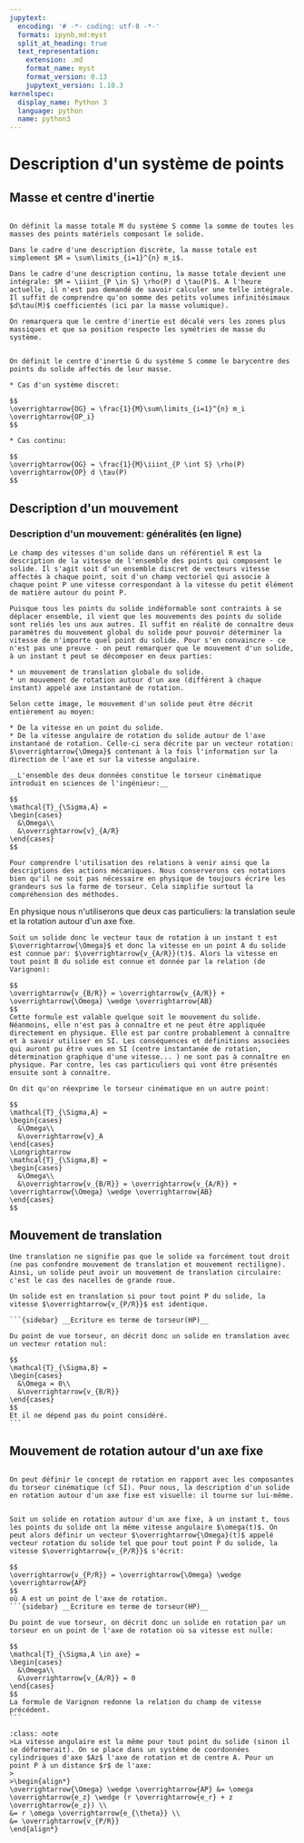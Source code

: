 ```yaml
---
jupytext:
  encoding: '# -*- coding: utf-8 -*-'
  formats: ipynb,md:myst
  split_at_heading: true
  text_representation:
    extension: .md
    format_name: myst
    format_version: 0.13
    jupytext_version: 1.10.3
kernelspec:
  display_name: Python 3
  language: python
  name: python3
---
```

# Description d'un système de points

## Masse et centre d'inertie

````{important} __Masse totale__

On définit la masse totale M du système S comme la somme de toutes les masses des points matériels composant le solide.
````

````{topic} Expression mathématique
Dans le cadre d'une description discrète, la masse totale est simplement $M = \sum\limits_{i=1}^{n} m_i$.

Dans le cadre d'une description continu, la masse totale devient une intégrale: $M = \iiint_{P \in S} \rho(P) d \tau(P)$. A l'heure actuelle, il n'est pas demandé de savoir calculer une telle intégrale. Il suffit de comprendre qu'on somme des petits volumes infinitésimaux $d\tau(M)$ coefficientés (ici par la masse volumique).
````


```{margin} Interprétation qualitative
On remarquera que le centre d'inertie est décalé vers les zones plus massiques et que sa position respecte les symétries de masse du système.
```
````{important} __Centre d'inertie__

On définit le centre d'inertie G du système S comme le barycentre des points du solide affectés de leur masse.

* Cas d'un système discret:

$$
\overrightarrow{OG} = \frac{1}{M}\sum\limits_{i=1}^{n} m_i \overrightarrow{OP_i}
$$

* Cas continu:

$$
\overrightarrow{OG} = \frac{1}{M}\iiint_{P \int S} \rho(P) \overrightarrow{OP} d \tau(P)
$$
````

## Description d'un mouvement

### Description d'un mouvement: généralités (en ligne)

````{topic} Champ de vitesse
Le champ des vitesses d'un solide dans un référentiel R est la description de la vitesse de l'ensemble des points qui composent le solide. Il s'agit soit d'un ensemble discret de vecteurs vitesse affectés à chaque point, soit d'un champ vectoriel qui associe à chaque point P une vitesse correspondant à la vitesse du petit élément de matière autour du point P.
````

````{topic} Description générale - Cas d'un solide indéformable
Puisque tous les points du solide indéformable sont contraints à se déplacer ensemble, il vient que les mouvements des points du solide sont reliés les uns aux autres. Il suffit en réalité de connaître deux paramètres du mouvement global du solide pour pouvoir déterminer la vitesse de n'importe quel point du solide. Pour s'en convaincre - ce n'est pas une preuve - on peut remarquer que le mouvement d'un solide, à un instant t peut se décomposer en deux parties:

* un mouvement de translation globale du solide.
* un mouvement de rotation autour d'un axe (différent à chaque instant) appelé axe instantané de rotation.

Selon cette image, le mouvement d'un solide peut être décrit entièrement au moyen:

* De la vitesse en un point du solide.
* De la vitesse angulaire de rotation du solide autour de l'axe instantané de rotation. Celle-ci sera décrite par un vecteur rotation: $\overrightarrow{\Omega}$ contenant à la fois l'information sur la direction de l'axe et sur la vitesse angulaire.

__L'ensemble des deux données constitue le torseur cinématique introduit en sciences de l'ingénieur:__

$$
\mathcal{T}_{\Sigma,A} =
\begin{cases}
  &\Omega\\
  &\overrightarrow{v}_{A/R}
\end{cases}
$$

Pour comprendre l'utilisation des relations à venir ainsi que la descriptions des actions mécaniques. Nous conserverons ces notations bien qu'il ne soit pas nécessaire en physique de toujours écrire les grandeurs sus la forme de torseur. Cela simplifie surtout la compréhension des méthodes.
````

En physique nous n'utiliserons que deux cas particuliers: la translation seule et la rotation autour d'un axe fixe.

````{topic} Complément : Composition des vitesse (HP)
Soit un solide donc le vecteur taux de rotation à un instant t est $\overrightarrow{\Omega}$ et donc la vitesse en un point A du solide est connue par: $\overrightarrow{v_{A/R}}(t)$. Alors la vitesse en tout point B du solide est connue et donnée par la relation (de Varignon):

$$
\overrightarrow{v_{B/R}} = \overrightarrow{v_{A/R}} + \overrightarrow{\Omega} \wedge \overrightarrow{AB}
$$
Cette formule est valable quelque soit le mouvement du solide. Néanmoins, elle n'est pas à connaître et ne peut être appliquée directement en physique. Elle est par contre probablement à connaître et à savoir utiliser en SI. Les conséquences et définitions associées qui auront pu être vues en SI (centre instantanée de rotation, détermination graphique d'une vitesse... ) ne sont pas à connaître en physique. Par contre, les cas particuliers qui vont être présentés ensuite sont à connaître.

On dit qu'on réexprime le torseur cinématique en un autre point:

$$
\mathcal{T}_{\Sigma,A} =
\begin{cases}
  &\Omega\\
  &\overrightarrow{v}_A
\end{cases}
\Longrightarrow
\mathcal{T}_{\Sigma,B} =
\begin{cases}
  &\Omega\\
  &\overrightarrow{v_{B/R}} = \overrightarrow{v_{A/R}} + \overrightarrow{\Omega} \wedge \overrightarrow{AB}
\end{cases}
$$
````

## Mouvement de translation
```{margin}
Une translation ne signifie pas que le solide va forcément tout droit (ne pas confondre mouvement de translation et mouvement rectiligne). Ainsi, un solide peut avoir un mouvement de translation circulaire: c'est le cas des nacelles de grande roue.
```

````{important} __Translation__
Un solide est en translation si pour tout point P du solide, la vitesse $\overrightarrow{v_{P/R}}$ est identique.

```{sidebar} __Ecriture en terme de torseur(HP)__

Du point de vue torseur, on décrit donc un solide en translation avec un vecteur rotation nul:

$$
\mathcal{T}_{\Sigma,B} =
\begin{cases}
  &\Omega = 0\\
  &\overrightarrow{v_{B/R}}
\end{cases}
$$
Et il ne dépend pas du point considéré.
```
````




## Mouvement de rotation autour d'un axe fixe

````{important} __Rotation autour d'un axe fixe__

On peut définir le concept de rotation en rapport avec les composantes du torseur cinématique (cf SI). Pour nous, la description d'un solide en rotation autour d'un axe fixe est visuelle: il tourne sur lui-même.

````

````{important} __Champ de vitesse d'un solide en rotation__

Soit un solide en rotation autour d'un axe fixe, à un instant t, tous les points du solide ont la même vitesse angulaire $\omega(t)$. On peut alors définir un vecteur $\overrightarrow{\Omega}(t)$ appelé vecteur rotation du solide tel que pour tout point P du solide, la vitesse $\overrightarrow{v_{P/R}}$ s'écrit:

$$
\overrightarrow{v_{P/R}} = \overrightarrow{\Omega} \wedge \overrightarrow{AP}
$$
où A est un point de l'axe de rotation.
```{sidebar} __Ecriture en terme de torseur(HP)__

Du point de vue torseur, on décrit donc un solide en rotation par un torseur en un point de l'axe de rotation où sa vitesse est nulle:

$$
\mathcal{T}_{\Sigma,A \in axe} =
\begin{cases}
  &\Omega\\
  &\overrightarrow{v_{A/R}} = 0
\end{cases}
$$
La formule de Varignon redonne la relation du champ de vitesse précédent.
```
````

````{admonition} Démonstration
:class: note
>La vitesse angulaire est la même pour tout point du solide (sinon il se déformerait). On se place dans un système de coordonnées cylindriques d'axe $Az$ l'axe de rotation et de centre A. Pour un point P à un distance $r$ de l'axe:
>
>\begin{align*}
\overrightarrow{\Omega} \wedge \overrightarrow{AP} &= \omega \overrightarrow{e_z} \wedge (r \overrightarrow{e_r} + z \overrightarrow{e_z}) \\
&= r \omega \overrightarrow{e_{\theta}} \\
&= \overrightarrow{v_{P/R}}
\end{align*}
````
